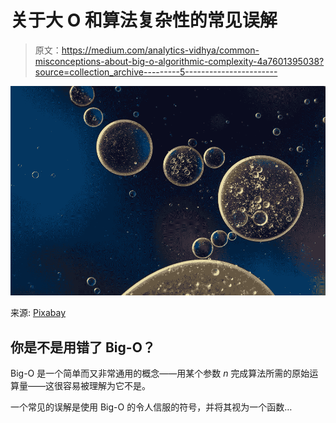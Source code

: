 # 关于大 O 和算法复杂性的常见误解

> 原文：<https://medium.com/analytics-vidhya/common-misconceptions-about-big-o-algorithmic-complexity-4a7601395038?source=collection_archive---------5----------------------->

![](img/758e82f350e5ce31786bda1b5d186b3d.png)

来源: [Pixabay](https://pixabay.com/photos/oil-in-water-suspension-liquid-1438382/)

## 你是不是用错了 Big-O？

Big-O 是一个简单而又非常通用的概念——用某个参数 *n* 完成算法所需的原始运算量——这很容易被理解为它不是。

一个常见的误解是使用 Big-O 的令人信服的符号，并将其视为一个函数…